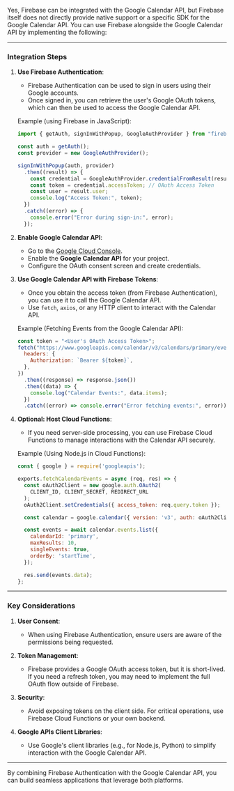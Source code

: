 Yes, Firebase can be integrated with the Google Calendar API, but Firebase itself does not directly provide native support or a specific SDK for the Google Calendar API. You can use Firebase alongside the Google Calendar API by implementing the following:

---

### Integration Steps

1. **Use Firebase Authentication**:
   - Firebase Authentication can be used to sign in users using their Google accounts. 
   - Once signed in, you can retrieve the user's Google OAuth tokens, which can then be used to access the Google Calendar API.

   Example (using Firebase in JavaScript):
   ```javascript
   import { getAuth, signInWithPopup, GoogleAuthProvider } from "firebase/auth";

   const auth = getAuth();
   const provider = new GoogleAuthProvider();

   signInWithPopup(auth, provider)
     .then((result) => {
       const credential = GoogleAuthProvider.credentialFromResult(result);
       const token = credential.accessToken; // OAuth Access Token
       const user = result.user;
       console.log("Access Token:", token);
     })
     .catch((error) => {
       console.error("Error during sign-in:", error);
     });
   ```

2. **Enable Google Calendar API**:
   - Go to the [Google Cloud Console](https://console.cloud.google.com/).
   - Enable the **Google Calendar API** for your project.
   - Configure the OAuth consent screen and create credentials.

3. **Use Google Calendar API with Firebase Tokens**:
   - Once you obtain the access token (from Firebase Authentication), you can use it to call the Google Calendar API.
   - Use `fetch`, `axios`, or any HTTP client to interact with the Calendar API.

   Example (Fetching Events from the Google Calendar API):
   ```javascript
   const token = "<User's OAuth Access Token>";
   fetch("https://www.googleapis.com/calendar/v3/calendars/primary/events", {
     headers: {
       Authorization: `Bearer ${token}`,
     },
   })
     .then((response) => response.json())
     .then((data) => {
       console.log("Calendar Events:", data.items);
     })
     .catch((error) => console.error("Error fetching events:", error));
   ```

4. **Optional: Host Cloud Functions**:
   - If you need server-side processing, you can use Firebase Cloud Functions to manage interactions with the Calendar API securely.

   Example (Using Node.js in Cloud Functions):
   ```javascript
   const { google } = require('googleapis');

   exports.fetchCalendarEvents = async (req, res) => {
     const oAuth2Client = new google.auth.OAuth2(
       CLIENT_ID, CLIENT_SECRET, REDIRECT_URL
     );
     oAuth2Client.setCredentials({ access_token: req.query.token });

     const calendar = google.calendar({ version: 'v3', auth: oAuth2Client });

     const events = await calendar.events.list({
       calendarId: 'primary',
       maxResults: 10,
       singleEvents: true,
       orderBy: 'startTime',
     });

     res.send(events.data);
   };
   ```

---

### Key Considerations
1. **User Consent**:
   - When using Firebase Authentication, ensure users are aware of the permissions being requested.

2. **Token Management**:
   - Firebase provides a Google OAuth access token, but it is short-lived. If you need a refresh token, you may need to implement the full OAuth flow outside of Firebase.

3. **Security**:
   - Avoid exposing tokens on the client side. For critical operations, use Firebase Cloud Functions or your own backend.

4. **Google APIs Client Libraries**:
   - Use Google's client libraries (e.g., for Node.js, Python) to simplify interaction with the Google Calendar API.

---

By combining Firebase Authentication with the Google Calendar API, you can build seamless applications that leverage both platforms.